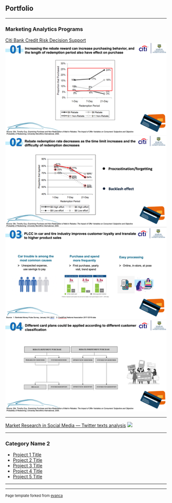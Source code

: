 ## Portfolio

---

### Marketing Analytics Programs 

[Citi Bank Credit Risk Decision Support](/sample_page)
<img src="images/citi-01.png"/>
<img src="images/citi-02.png"/>
<img src="images/citi-03.png"/>
<img src="images/citi-04.png"/>

---
[Market Research in Social Media — Twitter texts analysis](/pdf/sample_presentation.pdf)
<img src="images/dummy_thumbnail.jpg?raw=true"/>


---

### Category Name 2

- [Project 1 Title](http://example.com/)
- [Project 2 Title](http://example.com/)
- [Project 3 Title](http://example.com/)
- [Project 4 Title](http://example.com/)
- [Project 5 Title](http://example.com/)

---




---
<p style="font-size:11px">Page template forked from <a href="https://github.com/evanca/quick-portfolio">evanca</a></p>
<!-- Remove above link if you don't want to attibute -->
